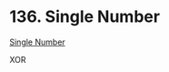 # 136. Single Number

[Single Number](https://leetcode.com/problems/single-number/description/)

XOR